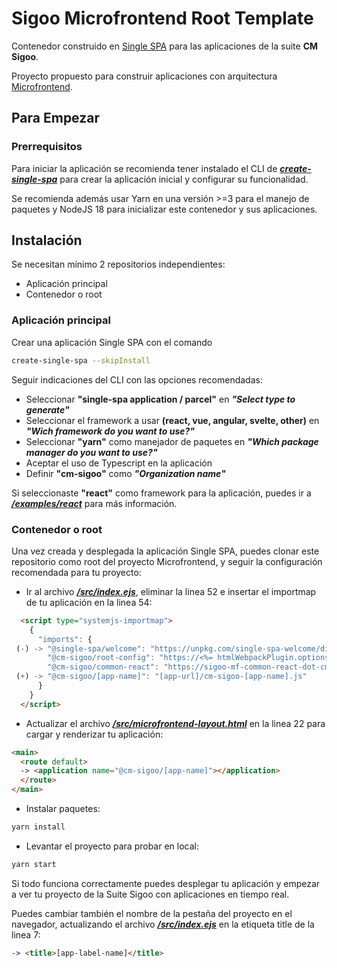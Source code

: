 # Sigoo Microfrontend Root Template

Contenedor construido en [Single SPA](https://single-spa.js.org/) para las aplicaciones de la suite **CM Sigoo**.

Proyecto propuesto para construir aplicaciones con arquitectura [Microfrontend](https://micro-frontends.org/).

## Para Empezar

### Prerrequisitos

Para iniciar la aplicación se recomienda tener instalado el CLI de ***[create-single-spa](https://single-spa.js.org/docs/create-single-spa)*** para crear la aplicación inicial y configurar su funcionalidad.

Se recomienda además usar Yarn en una versión >=3 para el manejo de paquetes y NodeJS 18 para inicializar este contenedor y sus aplicaciones.

## Instalación

Se necesitan mínimo 2 repositorios independientes:

- Aplicación principal
- Contenedor o root

### Aplicación principal

Crear una aplicación Single SPA con el comando

```bash
create-single-spa --skipInstall
```

Seguir indicaciones del CLI con las opciones recomendadas:

- Seleccionar **"single-spa application / parcel"** en ***"Select type to generate"***
- Seleccionar el framework a usar **(react, vue, angular, svelte, other)** en ***"Wich framework do you want to use?"***
- Seleccionar **"yarn"** como manejador de paquetes en ***"Which package manager do you want to use?"***
- Aceptar el uso de Typescript en la aplicación
- Definir **"cm-sigoo"** como ***"Organization name"***

Si seleccionaste **"react"** como framework para la aplicación, puedes ir a ***[/examples/react](https://github.com/PipeOspina/sigoo-mf-root-template/tree/master/examples/react)*** para más información.

### Contenedor o root

Una vez creada y desplegada la aplicación Single SPA, puedes clonar este repositorio como root del proyecto Microfrontend, y seguir la configuración recomendada para tu proyecto:

- Ir al archivo ***[/src/index.ejs](https://github.com/PipeOspina/sigoo-mf-root-template/blob/5511ddb68440c4328e94ee27c7579d1902a30547/src/index.ejs#L55C114-L55C114)***, eliminar la linea 52 e insertar el importmap de tu aplicación en la linea 54:

```html
  <script type="systemjs-importmap">
    {
      "imports": {
 (-) -> "@single-spa/welcome": "https://unpkg.com/single-spa-welcome/dist/single-spa-welcome.js",
        "@cm-sigoo/root-config": "https://<%= htmlWebpackPlugin.options.host %>/cm-sigoo-root-config.js",
        "@cm-sigoo/common-react": "https://sigoo-mf-common-react-dot-cm-single-spa-mf.ue.r.appspot.com/cm-sigoo-common-react.js",
 (+) -> "@cm-sigoo/[app-name]": "[app-url]/cm-sigoo-[app-name].js"
      }
    }
  </script>
```

- Actualizar el archivo ***[/src/microfrontend-layout.html](https://github.com/PipeOspina/sigoo-mf-root-template/blob/5511ddb68440c4328e94ee27c7579d1902a30547/src/microfrontend-layout.html#L22)*** en la linea 22 para cargar y renderizar tu aplicación:

```html
<main>
  <route default>
  -> <application name="@cm-sigoo/[app-name]"></application>
  </route>
</main>
```

- Instalar paquetes:

```bash
yarn install
```

- Levantar el proyecto para probar en local:

```bash
yarn start
```

Si todo funciona correctamente puedes desplegar tu aplicación y empezar a ver tu proyecto de la Suite Sigoo con aplicaciones en tiempo real.

Puedes cambiar también el nombre de la pestaña del proyecto en el navegador, actualizando el archivo ***[/src/index.ejs](https://github.com/PipeOspina/sigoo-mf-root-template/blob/5511ddb68440c4328e94ee27c7579d1902a30547/src/index.ejs#L55C114-L55C114)*** en la etiqueta title de la linea 7:

```html
-> <title>[app-label-name]</title>
```
